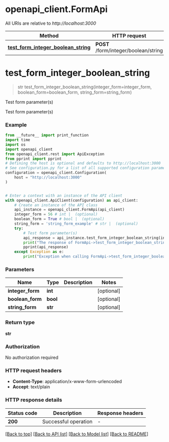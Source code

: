 # openapi_client.FormApi

All URIs are relative to *http://localhost:3000*

Method | HTTP request | Description
------------- | ------------- | -------------
[**test_form_integer_boolean_string**](FormApi.md#test_form_integer_boolean_string) | **POST** /form/integer/boolean/string | Test form parameter(s)


# **test_form_integer_boolean_string**
> str test_form_integer_boolean_string(integer_form=integer_form, boolean_form=boolean_form, string_form=string_form)

Test form parameter(s)

Test form parameter(s)

### Example

```python
from __future__ import print_function
import time
import os
import openapi_client
from openapi_client.rest import ApiException
from pprint import pprint
# Defining the host is optional and defaults to http://localhost:3000
# See configuration.py for a list of all supported configuration parameters.
configuration = openapi_client.Configuration(
    host = "http://localhost:3000"
)


# Enter a context with an instance of the API client
with openapi_client.ApiClient(configuration) as api_client:
    # Create an instance of the API class
    api_instance = openapi_client.FormApi(api_client)
    integer_form = 56 # int |  (optional)
    boolean_form = True # bool |  (optional)
    string_form = 'string_form_example' # str |  (optional)
    try:
        # Test form parameter(s)
        api_response = api_instance.test_form_integer_boolean_string(integer_form=integer_form, boolean_form=boolean_form, string_form=string_form)
        print("The response of FormApi->test_form_integer_boolean_string:\n")
        pprint(api_response)
    except Exception as e:
        print("Exception when calling FormApi->test_form_integer_boolean_string: %s\n" % e)
```


### Parameters

Name | Type | Description  | Notes
------------- | ------------- | ------------- | -------------
 **integer_form** | **int**|  | [optional] 
 **boolean_form** | **bool**|  | [optional] 
 **string_form** | **str**|  | [optional] 

### Return type

**str**

### Authorization

No authorization required

### HTTP request headers

 - **Content-Type**: application/x-www-form-urlencoded
 - **Accept**: text/plain

### HTTP response details
| Status code | Description | Response headers |
|-------------|-------------|------------------|
**200** | Successful operation |  -  |

[[Back to top]](#) [[Back to API list]](../README.md#documentation-for-api-endpoints) [[Back to Model list]](../README.md#documentation-for-models) [[Back to README]](../README.md)


